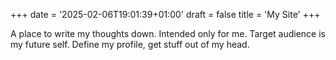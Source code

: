 +++
date = '2025-02-06T19:01:39+01:00'
draft = false
title = 'My Site'
+++

A place to write my thoughts down.
Intended only for me. Target audience is my future self.
Define my profile, get stuff out of my head.
